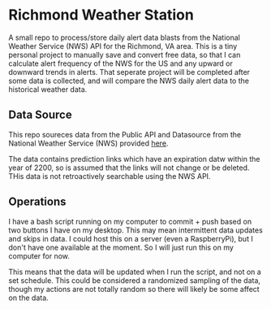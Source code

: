 # Richmond Weather Station
A small repo to process/store daily alert data blasts from the National Weather Service (NWS) API for the Richmond, VA area. 
This is a tiny personal project to manually save and convert free data, so that I can calculate alert frequency of the NWS for the US and any upward or downward trends in alerts. 
That seperate project will be completed after some data is collected, and will compare the NWS daily alert data to the historical weather data.

## Data Source
This repo soureces data from the Public API and Datasource from the National Weather Service (NWS) provided [here](https://www.weather.gov/documentation/services-web-api).

The data contains prediction links which have an expiration datw within the year of 2200, so is assumed that the links will not change or be deleted. THis data is not retroactively searchable using the NWS API.

## Operations
I have a bash script running on my computer to commit + push based on two buttons I have on my desktop. This may mean intermittent data updates and skips in data. 
I could host this on a server (even a RaspberryPi), but I don't have one available at the moment. 
So I will just run this on my computer for now. 

This means that the data will be updated when I run the script, and not on a set schedule.
This could be considered a randomized sampling of the data, though my actions are not totally random so there will likely be some affect on the data.
